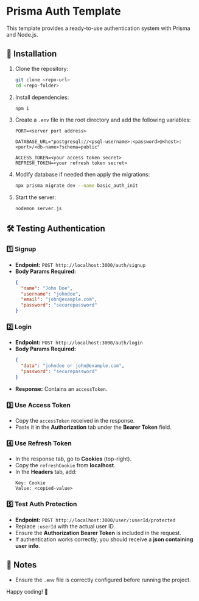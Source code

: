 # Prisma Auth Template

This template provides a ready-to-use authentication system with Prisma and Node.js.

## 🚀 Installation

1. Clone the repository:
   ```sh
   git clone <repo-url>
   cd <repo-folder>
   ```
2. Install dependencies:
   ```sh
   npm i
   ```
3. Create a `.env` file in the root directory and add the following variables:

   ```env
   PORT=<server port address>

   DATABASE_URL="postgresql://<psql-username>:<password>@<host>:<port>/<db-name>?schema=public"

   ACCESS_TOKEN=<your access token secret>
   REFRESH_TOKEN=<your refresh token secret>
   ```

4. Modify database if needed then apply the migrations:
   ```sh
   npx prisma migrate dev --name basic_auth_init
   ```
5. Start the server:
   ```sh
   nodemon server.js
   ```

## 🛠️ Testing Authentication

### 1️⃣ **Signup**

- **Endpoint:** `POST http://localhost:3000/auth/signup`
- **Body Params Required:**
  ```json
  {
    "name": "John Doe",
    "username": "johndoe",
    "email": "john@example.com",
    "password": "securepassword"
  }
  ```

### 2️⃣ **Login**

- **Endpoint:** `POST http://localhost:3000/auth/login`
- **Body Params Required:**
  ```json
  {
    "data": "johndoe or john@example.com",
    "password": "securepassword"
  }
  ```
- **Response:** Contains an `accessToken`.

### 3️⃣ **Use Access Token**

- Copy the `accessToken` received in the response.
- Paste it in the **Authorization** tab under the **Bearer Token** field.

### 4️⃣ **Use Refresh Token**

- In the response tab, go to **Cookies** (top-right).
- Copy the `refreshCookie` from **localhost**.
- In the **Headers** tab, add:
  ```
  Key: Cookie
  Value: <copied-value>
  ```

### 5️⃣ **Test Auth Protection**

- **Endpoint:** `POST http://localhost:3000/user/:userId/protected`
- Replace `:userId` with the actual user ID.
- Ensure the **Authorization Bearer Token** is included in the request.
- If authentication works correctly, you should receive a **json containing user info**.

## 📌 Notes

- Ensure the `.env` file is correctly configured before running the project.

Happy coding! 🚀
